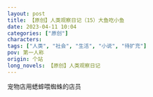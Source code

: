 ```yaml
---
layout: post
title: 【原创】人类观察日记（15）大鱼吃小鱼
date: 2023-04-11 10:04
categories: ["原创"]
characters: 
tags: ["人类", "社会", "生活", "小说", "待扩充"]
pov: 第一人称
origin: 个站
long_novels: 【原创】人类观察日记
---
```


宠物店用蟋蟀喂蜘蛛的店员
